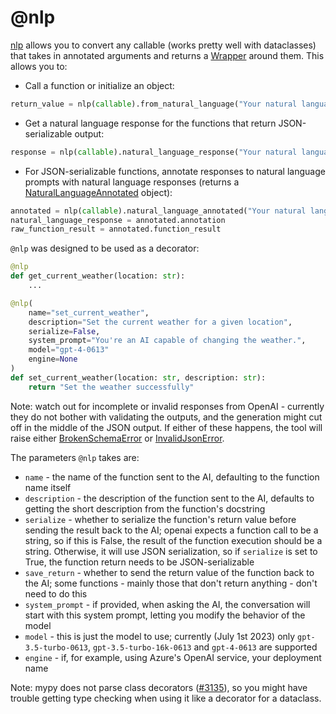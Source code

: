 # @nlp

[nlp](openai_functions.nlp) allows you to convert any callable (works pretty well with dataclasses) that takes in annotated arguments and returns a [Wrapper](openai_functions.Wrapper) around them. This allows you to:

- Call a function or initialize an object:

```python
return_value = nlp(callable).from_natural_language("Your natural language input")
```

- Get a natural language response for the functions that return JSON-serializable output:

```python
response = nlp(callable).natural_language_response("Your natural language input")
```

- For JSON-serializable functions, annotate responses to natural language prompts with natural language responses (returns a [NaturalLanguageAnnotated](openai_functions.NaturalLanguageAnnotated) object):

```python
annotated = nlp(callable).natural_language_annotated("Your natural language input")
natural_language_response = annotated.annotation
raw_function_result = annotated.function_result
```

`@nlp` was designed to be used as a decorator:

```python
@nlp
def get_current_weather(location: str):
    ...

@nlp(
    name="set_current_weather",
    description="Set the current weather for a given location",
    serialize=False,
    system_prompt="You're an AI capable of changing the weather.",
    model="gpt-4-0613"
    engine=None
)
def set_current_weather(location: str, description: str):
    return "Set the weather successfully"
```

Note: watch out for incomplete or invalid responses from OpenAI - currently they do not bother with validating the outputs, and the generation might cut off in the middle of the JSON output. If either of these happens, the tool will raise either [BrokenSchemaError](openai_functions.BrokenSchemaError) or [InvalidJsonError](openai_functions.InvalidJsonError).

The parameters `@nlp` takes are:

- `name` - the name of the function sent to the AI, defaulting to the function name itself
- `description` - the description of the function sent to the AI, defaults to getting the short description from the function's docstring
- `serialize` - whether to serialize the function's return value before sending the result back to the AI; openai expects a function call to be a string, so if this is False, the result of the function execution should be a string. Otherwise, it will use JSON serialization, so if `serialize` is set to True, the function return needs to be JSON-serializable
- `save_return` - whether to send the return value of the function back to the AI; some functions - mainly those that don't return anything - don't need to do this
- `system_prompt` - if provided, when asking the AI, the conversation will start with this system prompt, letting you modify the behavior of the model
- `model` - this is just the model to use; currently (July 1st 2023) only `gpt-3.5-turbo-0613`, `gpt-3.5-turbo-16k-0613` and `gpt-4-0613` are supported
- `engine` - if, for example, using Azure's OpenAI service, your deployment name

Note: mypy does not parse class decorators ([#3135](https://github.com/python/mypy/issues/3135)), so you might have trouble getting type checking when using it like a decorator for a dataclass.
